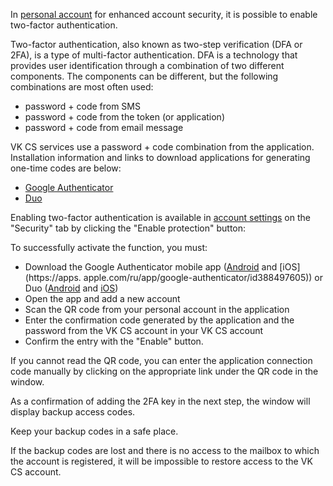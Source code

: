 In [personal account](https://mcs.mail.ru/app/account/profile) for enhanced account security, it is possible to enable two-factor authentication.

Two-factor authentication, also known as two-step verification (DFA or 2FA), is a type of multi-factor authentication. DFA is a technology that provides user identification through a combination of two different components. The components can be different, but the following combinations are most often used:

- password + code from SMS
- password + code from the token (or application)
- password + code from email message

VK CS services use a password + code combination from the application. Installation information and links to download applications for generating one-time codes are below:

- [Google Authenticator](https://support.google.com/accounts/answer/1066447)
- [Duo](https://duo.com/product/trusted-users/two-factor-authentication/duo-mobile)

Enabling two-factor authentication is available in [account settings](https://mcs.mail.ru/app/account/profile) on the "Security" tab by clicking the "Enable protection" button:

To successfully activate the function, you must:

- Download the Google Authenticator mobile app ([Android](https://play.google.com/store/apps/details?id=com.google.android.apps.authenticator2) and [iOS](https://apps. apple.com/ru/app/google-authenticator/id388497605)) or Duo ([Android](https://play.google.com/store/apps/details?id=com.duosecurity.duomobile&hl=en) and [iOS](https://itunes.apple.com/us/app/duo-mobile/id422663827?mt=8))
- Open the app and add a new account
- Scan the QR code from your personal account in the application
- Enter the confirmation code generated by the application and the password from the VK CS account in your VK CS account
- Confirm the entry with the "Enable" button.

<info>

If you cannot read the QR code, you can enter the application connection code manually by clicking on the appropriate link under the QR code in the window.

As a confirmation of adding the 2FA key in the next step, the window will display backup access codes.

</info>

<warn>

Keep your backup codes in a safe place.

If the backup codes are lost and there is no access to the mailbox to which the account is registered, it will be impossible to restore access to the VK CS account.

</warn>

